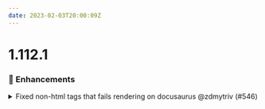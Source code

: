 ```yaml
---
date: 2023-02-03T20:00:09Z
---
```


# 1.112.1

### 🚀 Enhancements

<details>
  <summary>Fixed non-html tags that fails rendering on docusaurus @zdmytriv (#546)</summary>

### what
* Fixed non-html tags

### why
* Rendering has been failing on docusaurus mdx/jsx engine



</details>